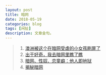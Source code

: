```yaml
---
layout: post
title: 暗网
date: 2018-05-19
categories: blog
tags: [闲扯]
description: 文章金句。
---
```




>1. [澳洲被这个在暗网受虐的小女孩刷屏了](https://m.sohu.com/a/198209920_173481)
>1. [出于好奇，我去暗网里瞧了瞧](http://www.vice.cn/read/what-is-going-on-in-deep-web)
>1. [暗网、性奴、恋童癖：他人即地狱](https://k.sina.cn/article_2013797402_78081c1a019003vaz.html?http=fromhttp)
>1. [揭秘暗网](https://m.sohu.com/a/228393028_479136/?pvid=000115_3w_a)
